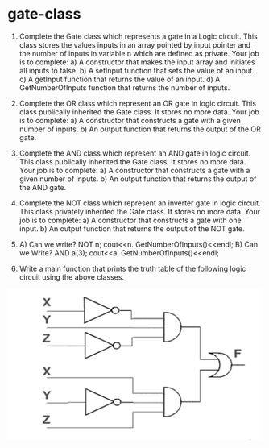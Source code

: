 # gate-class
1.	Complete the Gate class which represents a gate in a Logic circuit. This class stores the values inputs in an array pointed by input pointer and the number of inputs in variable n which are defined as private.  Your job is to complete:
a)	A constructor that makes the input array and initiates all inputs to false.
b)	A setInput function that sets the value of an input.
c)	A getInput function that returns the value of an input.
d)	A GetNumberOfInputs function that returns the number of inputs.

2.	Complete the OR class which represent an OR gate in logic circuit. This class publically inherited the Gate class. It stores no more data. Your job is to complete:
a)	A constructor that constructs a gate with a given number of inputs.
b)	An output function that returns the output of the OR gate.

3.	Complete the AND class which represent an AND gate in logic circuit. This class publically inherited the Gate class. It stores no more data. Your job is to complete:
a)	A constructor that constructs a gate with a given number of inputs.
b)	An output function that returns the output of the AND gate.

4.	Complete the NOT class which represent an inverter gate in logic circuit. This class privately inherited the Gate class. It stores no more data. Your job is to complete:
a)	A constructor that constructs a gate with one input.
b)	An output function that returns the output of the NOT gate.

5.	A) Can we write?
NOT n;
cout<<n. GetNumberOfInputs()<<endl;
B) Can we Write?
AND a(3);
cout<<a. GetNumberOfInputs()<<endl;

6.	Write a main function that prints the truth table of the following logic circuit using the above classes.

![](Images/Untitled.png)
